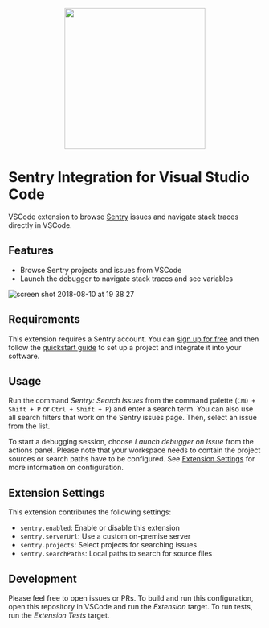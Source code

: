 <p align="center">
  <a href="https://sentry.io" target="_blank" align="center">
    <img src="https://sentry-brand.storage.googleapis.com/sentry-logo-black.png" width="280">
  </a>
  <br />
</p>

# Sentry Integration for Visual Studio Code

VSCode extension to browse [Sentry](https://sentry.io) issues and navigate stack traces directly in
VSCode.

## Features

- Browse Sentry projects and issues from VSCode
- Launch the debugger to navigate stack traces and see variables

![screen shot 2018-08-10 at 19 38 27](https://user-images.githubusercontent.com/1433023/43972565-0d0b18d2-9cd5-11e8-88ef-7e5e82e14a5b.png)

## Requirements

This extension requires a Sentry account. You can [sign up for free](https://sentry.io/signup/) and
then follow the [quickstart guide](https://docs.sentry.io/quickstart/) to set up a project and
integrate it into your software.

## Usage

Run the command _Sentry: Search Issues_ from the command palette (`CMD + Shift + P` or
`Ctrl + Shift + P`) and enter a search term. You can also use all search filters that work on the
Sentry issues page. Then, select an issue from the list.

To start a debugging session, choose _Launch debugger on Issue_ from the actions panel. Please note
that your workspace needs to contain the project sources or search paths have to be configured. See
[Extension Settings](#extension-settings) for more information on configuration.

## Extension Settings

This extension contributes the following settings:

- `sentry.enabled`: Enable or disable this extension
- `sentry.serverUrl`: Use a custom on-premise server
- `sentry.projects`: Select projects for searching issues
- `sentry.searchPaths`: Local paths to search for source files

## Development

Please feel free to open issues or PRs. To build and run this configuration, open this repository in
VSCode and run the _Extension_ target. To run tests, run the _Extension Tests_ target.
